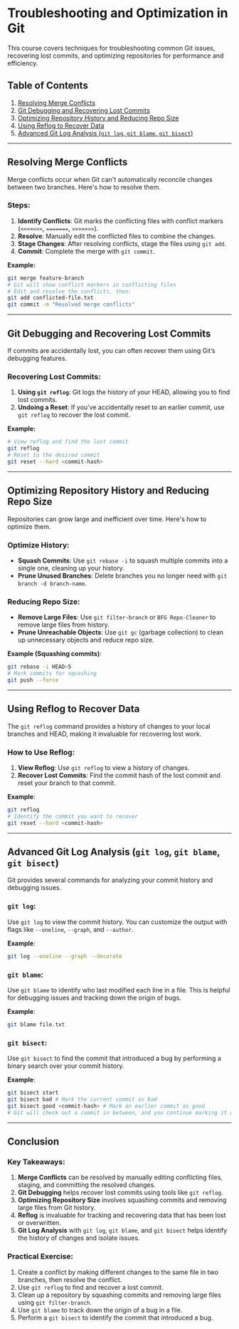 
# Troubleshooting and Optimization in Git

This course covers techniques for troubleshooting common Git issues, recovering lost commits, and optimizing repositories for performance and efficiency.

## Table of Contents

1. [Resolving Merge Conflicts](#resolving-merge-conflicts)
2. [Git Debugging and Recovering Lost Commits](#git-debugging-and-recovering-lost-commits)
3. [Optimizing Repository History and Reducing Repo Size](#optimizing-repository-history-and-reducing-repo-size)
4. [Using Reflog to Recover Data](#using-reflog-to-recover-data)
5. [Advanced Git Log Analysis (`git log`, `git blame`, `git bisect`)](#advanced-git-log-analysis-git-log-git-blame-git-bisect)

---

## Resolving Merge Conflicts

Merge conflicts occur when Git can't automatically reconcile changes between two branches. Here's how to resolve them.

### Steps:
1. **Identify Conflicts**: Git marks the conflicting files with conflict markers (`<<<<<<<`, `=======`, `>>>>>>>`).
2. **Resolve**: Manually edit the conflicted files to combine the changes.
3. **Stage Changes**: After resolving conflicts, stage the files using `git add`.
4. **Commit**: Complete the merge with `git commit`.

**Example:**
```bash
git merge feature-branch
# Git will show conflict markers in conflicting files
# Edit and resolve the conflicts, then:
git add conflicted-file.txt
git commit -m "Resolved merge conflicts"
```

---

## Git Debugging and Recovering Lost Commits

If commits are accidentally lost, you can often recover them using Git’s debugging features.

### Recovering Lost Commits:
1. **Using `git reflog`**: Git logs the history of your HEAD, allowing you to find lost commits.
2. **Undoing a Reset**: If you’ve accidentally reset to an earlier commit, use `git reflog` to recover the lost commit.

**Example:**
```bash
# View reflog and find the lost commit
git reflog
# Reset to the desired commit
git reset --hard <commit-hash>
```

---

## Optimizing Repository History and Reducing Repo Size

Repositories can grow large and inefficient over time. Here's how to optimize them.

### Optimize History:
- **Squash Commits**: Use `git rebase -i` to squash multiple commits into a single one, cleaning up your history.
- **Prune Unused Branches**: Delete branches you no longer need with `git branch -d branch-name`.

### Reducing Repo Size:
- **Remove Large Files**: Use `git filter-branch` or `BFG Repo-Cleaner` to remove large files from history.
- **Prune Unreachable Objects**: Use `git gc` (garbage collection) to clean up unnecessary objects and reduce repo size.

**Example (Squashing commits)**:
```bash
git rebase -i HEAD~5
# Mark commits for squashing
git push --force
```

---

## Using Reflog to Recover Data

The `git reflog` command provides a history of changes to your local branches and HEAD, making it invaluable for recovering lost work.

### How to Use Reflog:
1. **View Reflog**: Use `git reflog` to view a history of changes.
2. **Recover Lost Commits**: Find the commit hash of the lost commit and reset your branch to that commit.

**Example**:
```bash
git reflog
# Identify the commit you want to recover
git reset --hard <commit-hash>
```

---

## Advanced Git Log Analysis (`git log`, `git blame`, `git bisect`)

Git provides several commands for analyzing your commit history and debugging issues.

### `git log`:
Use `git log` to view the commit history. You can customize the output with flags like `--oneline`, `--graph`, and `--author`.

**Example**:
```bash
git log --oneline --graph --decorate
```

### `git blame`:
Use `git blame` to identify who last modified each line in a file. This is helpful for debugging issues and tracking down the origin of bugs.

**Example**:
```bash
git blame file.txt
```

### `git bisect`:
Use `git bisect` to find the commit that introduced a bug by performing a binary search over your commit history.

**Example**:
```bash
git bisect start
git bisect bad # Mark the current commit as bad
git bisect good <commit-hash> # Mark an earlier commit as good
# Git will check out a commit in between, and you continue marking it as good or bad
```

---

## Conclusion

### Key Takeaways:
1. **Merge Conflicts** can be resolved by manually editing conflicting files, staging, and committing the resolved changes.
2. **Git Debugging** helps recover lost commits using tools like `git reflog`.
3. **Optimizing Repository Size** involves squashing commits and removing large files from Git history.
4. **Reflog** is invaluable for tracking and recovering data that has been lost or overwritten.
5. **Git Log Analysis** with `git log`, `git blame`, and `git bisect` helps identify the history of changes and isolate issues.

### Practical Exercise:
1. Create a conflict by making different changes to the same file in two branches, then resolve the conflict.
2. Use `git reflog` to find and recover a lost commit.
3. Clean up a repository by squashing commits and removing large files using `git filter-branch`.
4. Use `git blame` to track down the origin of a bug in a file.
5. Perform a `git bisect` to identify the commit that introduced a bug.
